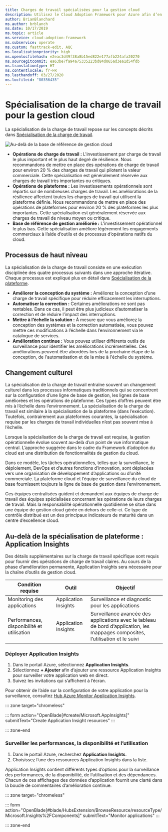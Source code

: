 ```yaml
---
title: Charges de travail spécialisées pour la gestion cloud
description: Utilisez le Cloud Adoption Framework pour Azure afin d’en savoir plus sur les opérations spécialisées de gestion cloud des charges de travail.
author: BrianBlanchard
ms.author: brblanch
ms.date: 10/17/2019
ms.topic: article
ms.service: cloud-adoption-framework
ms.subservice: operate
ms.custom: fasttrack-edit, AQC
ms.localizationpriority: high
ms.openlocfilehash: e2eac3d49f38a8b15ed822e177afb224afa20270
ms.sourcegitcommit: ea63be7fa94a75335223bd84d065ad3ea1d54fdb
ms.translationtype: HT
ms.contentlocale: fr-FR
ms.lasthandoff: 03/27/2020
ms.locfileid: "80356435"
---
```

# <a name="workload-specialization-for-cloud-management"></a>Spécialisation de la charge de travail pour la gestion cloud

La spécialisation de la charge de travail repose sur les concepts décrits dans [Spécialisation de la charge de travail](./platform-specialization.md).

![Au-delà de la base de référence de gestion cloud](../../_images/manage/beyond-the-baseline.png)

- **Opérations de charge de travail :** L'investissement par charge de travail le plus important et le plus haut degré de résilience. Nous recommandons de mettre en place des opérations de charge de travail pour environ 20 % des charges de travail qui pilotent la valeur commerciale. Cette spécialisation est généralement réservée aux charges de travail très importantes ou critiques.
- **Opérations de plateforme :** Les investissements opérationnels sont répartis sur de nombreuses charges de travail. Les améliorations de la résilience affectent toutes les charges de travail qui utilisent la plateforme définie. Nous recommandons de mettre en place des opérations de plateformes pour environ 20 % des plateformes les plus importantes. Cette spécialisation est généralement réservée aux charges de travail de niveau moyen ou critique.
- **Base de référence de gestion améliorée :** L’investissement opérationnel le plus bas. Cette spécialisation améliore légèrement les engagements commerciaux à l’aide d’outils et de processus d’opérations natifs du cloud.

## <a name="high-level-process"></a>Processus de haut niveau

La spécialisation de la charge de travail consiste en une exécution disciplinée des quatre processus suivants dans une approche itérative. Chaque processus est expliqué plus en détail dans [Spécialisation de la plateforme](./platform-specialization.md).

- **Améliorer la conception du système :** Améliorez la conception d’une charge de travail spécifique pour réduire efficacement les interruptions.
- **Automatiser la correction :** Certaines améliorations ne sont pas rentables. Dans ce cas, il peut être plus judicieux d’automatiser la correction et de réduire l’impact des interruptions.
- **Mettre à l’échelle la solution :** À mesure que vous améliorez la conception des systèmes et la correction automatisée, vous pouvez mettre ces modifications à l’échelle dans l’environnement via le catalogue de services.
- **Amélioration continue :** Vous pouvez utiliser différents outils de surveillance pour identifier les améliorations incrémentielles. Ces améliorations peuvent être abordées lors de la prochaine étape de la conception, de l'automatisation et de la mise à l'échelle du système.

## <a name="cultural-change"></a>Changement culturel

La spécialisation de la charge de travail entraîne souvent un changement culturel dans les processus informatiques traditionnels qui se concentrent sur la configuration d’une ligne de base de gestion, les lignes de base améliorées et les opérations de plateforme. Ces types d’offres peuvent être mis à l’échelle dans l’environnement. La spécialisation de la charge de travail est similaire à la spécialisation de la plateforme (dans l’exécution). Toutefois, contrairement aux plateformes courantes, la spécialisation requise par les charges de travail individuelles n’est pas souvent mise à l’échelle.

Lorsque la spécialisation de la charge de travail est requise, la gestion opérationnelle évolue souvent au-delà d’un point de vue informatique central. L’approche suggérée dans le cadre du Framework d’adoption du cloud est une distribution de fonctionnalités de gestion du cloud.

Dans ce modèle, les tâches opérationnelles, telles que la surveillance, le déploiement, DevOps et d’autres fonctions d’innovation, sont déplacées vers une organisation de développement d’applications ou d’unité commerciale. La plateforme cloud et l’équipe de surveillance du cloud de base fournissent toujours la ligne de base de gestion dans l’environnement.

Ces équipes centralisées guident et demandent aux équipes de charge de travail des équipes spécialisées concernant les opérations de leurs charges de travail. Mais la responsabilité opérationnelle quotidienne se situe dans une équipe de gestion cloud gérée en dehors de celle-ci. Ce type de contrôle distribué est un des principaux indicateurs de maturité dans un centre d’excellence cloud.

## <a name="beyond-platform-specialization-application-insights"></a>Au-delà de la spécialisation de plateforme : Application Insights

Des détails supplémentaires sur la charge de travail spécifique sont requis pour fournir des opérations de charge de travail claires. Au cours de la phase d’amélioration permanente, Application Insights sera nécessaire pour la chaîne d’outils de gestion cloud.

|Condition requise|Outil|Objectif|
|---|---|---|
|Monitoring des applications|Application Insights|Surveillance et diagnostic pour les applications|
|Performances, disponibilité et utilisation|Application Insights|Surveillance avancée des applications avec le tableau de bord d’application, les mappages composites, l’utilisation et le suivi|

### <a name="deploy-application-insights"></a>Déployer Application Insights

1. Dans le portail Azure, sélectionnez **Application Insights**.
1. Sélectionnez **+ Ajouter** afin d’ajouter une ressource Application Insights pour surveiller votre application web en direct.
1. Suivez les invitations qui s’affichent à l’écran.

Pour obtenir de l’aide sur la configuration de votre application pour la surveillance, consultez [Hub Azure Monitor Application Insights](https://docs.microsoft.com/azure/azure-monitor/azure-monitor-app-hub).

::: zone target="chromeless"

::: form action="OpenBlade[#create/Microsoft.AppInsights]" submitText="Create Application Insight resources" :::

::: zone-end

### <a name="monitor-performance-availability-and-usage"></a>Surveiller les performances, la disponibilité et l’utilisation

1. Dans le portail Azure, recherchez **Application Insights**.
1. Choisissez l’une des ressources Application Insights dans la liste.

Application Insights contient différents types d’options pour la surveillance des performances, de la disponibilité, de l’utilisation et des dépendances. Chacun de ces affichages des données d’application fournit une clarté dans la boucle de commentaires d’amélioration continue.

::: zone target="chromeless"

<!-- markdownlint-disable DOCSMD001 -->

::: form action="OpenBlade[#blade/HubsExtension/BrowseResource/resourceType/Microsoft.Insights%2FComponents]" submitText="Monitor applications" :::

<!-- markdownlint-enable DOCSMD001 -->

::: zone-end
